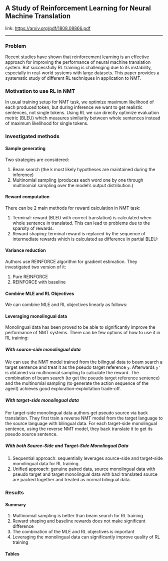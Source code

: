 ## A Study of Reinforcement Learning for Neural Machine Translation
link: https://arxiv.org/pdf/1808.08866.pdf

-----

### Problem
Recent studies have shown that reinforcement learning is an effective approach for improving the performance of neural machine translation system. But successfully RL training is challenging due to its instability, especially in real-world systems with large datasets. This paper provides a systematic study of different RL techniques in application to NMT.

### Motivation to use RL in NMT
In usual training setup for NMT task, we optimize maximum likelihood of each produced token, but during inference we want to get realistic sentences, not single tokens. Using RL we can directly optimize evaluation metric (BLEU) which measures similarity between whole sentences instead of maximum likelihood for single tokens.

### Investigated methods
#### Sample generating
Two strategies are considered:
1. Beam search (the k most likely hypotheses are maintained during the inference)
2. Multinomial sampling (produces each word one by one through multinomial sampling over the model’s output distribution.)

#### Reward computation
There can be 2 main methods for reward calculation in NMT task:
1. Terminal: reward (BLEU with correct translation) is calculated when whole sentence in translated. This can lead to problems due to the sparsity of rewards.
2. Reward shaping: terminal reward is replaced by the sequence of intermediate rewards which is calculated as difference in partial BLEU: <insert pic>
  
#### Variance reduction
Authors use REINFORCE algorithm for gradient estimation. They investigated two version of it:
1. Pure REINFORCE
2. REINFORCE with baseline

#### Combine MLE and RL Objectives
We can combine MLE and RL objectives linearly as follows: <insert pic>
  
#### Leveraging monolingual data
Monolingual data has been proved to be able to significantly improve the performance of NMT systems. There can be few options of how to use it in RL training:
##### With source-side monolingual data
We can use the NMT model trained from the bilingual data to beam search a target sentence and treat it as the pseudo target reference `y`. Afterwards `y'` is obtained via multinomial sampling to calculate the reward. The combination of beam search (to get the pseudo target reference sentence) and the multinomial sampling (to generate the action sequence of the agent) achieves good exploration-exploitation trade-off.

##### With target-side monolingual data
For target-side monolingual data authors get pseudo source via back translation. They first train a reverse NMT model from the target language to the source language with bilingual data. For each target-side monolingual sentence, using the reverse NMT model, they back translate it to get its pseudo source sentence.

#####  With both Source-Side and Target-Side Monolingual Data
1. Sequential approach: sequentially leverages source-side and target-side monolingual data for RL training.
2. Unified approach: genuine paired data, source monolingual data with pseudo target and target monolingual data with bacl translated source are packed together and treated as normal bilingual data.

### Results
#### Summary
1. Multinomial sampling is better than beam search for RL training
2. Reward shaping and baseline rewards does not make significant difference
3. The combination of the MLE and RL objectives is important
4. Leveraging the monolingual data can significantly improve quality of RL training

#### Tables
<a lot of pics>
